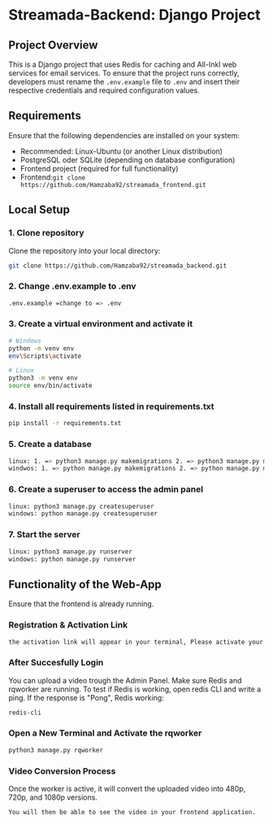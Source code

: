 # Streamada-Backend: Django Project

## Project Overview
This is a Django project that uses Redis for caching and All-Inkl web services for email services. To ensure that the project runs correctly, developers must rename the `.env.example` file to `.env` and insert their respective credentials and required configuration values.


## Requirements
Ensure that the following dependencies are installed on your system:
- Recommended: Linux-Ubuntu (or another Linux distribution)
- PostgreSQL oder SQLite (depending on database configuration)
- Frontend project (required for full functionality)
- Frontend:``` git clone https://github.com/Hamzaba92/streamada_frontend.git ```

## Local Setup

### 1. Clone repository
Clone the repository into your local directory:
```bash
git clone https://github.com/Hamzaba92/streamada_backend.git
```

### 2. Change .env.example to .env
```bash
.env.example =change to => .env
```

### 3. Create a virtual environment and activate it
```bash 
# Windows
python -m venv env
env\Scripts\activate

# Linux
python3 -m venv env
source env/bin/activate
```

### 4. Install all requirements listed in requirements.txt
```bash
pip install -r requirements.txt
```

### 5. Create a database
```bash 
linux: 1. => python3 manage.py makemigrations 2. => python3 manage.py migrate
windwos: 1. => python manage.py makemigrations 2. => python manage.py migrate
```

### 6. Create a superuser to access the admin panel
```bash
linux: python3 manage.py createsuperuser
windows: python manage.py createsuperuser
```

### 7. Start the server
```bash
linux: python3 manage.py runserver
windows: python manage.py runserver
```


## Functionality of the Web-App
Ensure that the frontend is already running.

### Registration & Activation Link
```bash
the activation link will appear in your terminal, Please activate your account trough the terminal.
```

### After Succesfully Login
You can upload a video trough the Admin Panel.
Make sure Redis and rqworker are running.
To test if Redis is working, open redis CLI and write a ping. If the response is "Pong", Redis working: 
```bash
redis-cli  
```

### Open a New Terminal and Activate the rqworker
```bash
python3 manage.py rqworker
```

### Video Conversion Process
Once the worker is active, it will convert the uploaded video into 480p, 720p, and 1080p versions.
```bash
You will then be able to see the video in your frontend application.
```